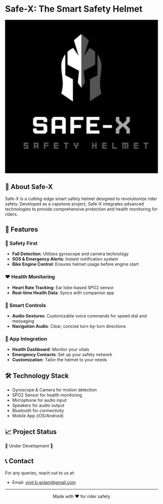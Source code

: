 # Safe-X: The Smart Safety Helmet

![Safe-X Logo](/blob/main/logolink.jpg)

## 🚀 About Safe-X

Safe-X is a cutting-edge smart safety helmet designed to revolutionize rider safety. Developed as a capstone project, Safe-X integrates advanced technologies to provide comprehensive protection and health monitoring for riders.

## 🌟 Features

### 🦺 Safety First
- **Fall Detection**: Utilizes gyroscope and camera technology
- **SOS & Emergency Alerts**: Instant notification system
- **Bike Engine Control**: Ensures helmet usage before engine start

### ❤️ Health Monitoring
- **Heart Rate Tracking**: Ear lobe-based SPO2 sensor
- **Real-time Health Data**: Syncs with companion app

### 🎤 Smart Controls
- **Audio Gestures**: Customizable voice commands for speed dial and messaging
- **Navigation Audio**: Clear, concise turn-by-turn directions

### 📱 App Integration
- **Health Dashboard**: Monitor your vitals
- **Emergency Contacts**: Set up your safety network
- **Customization**: Tailor the helmet to your needs

## 🛠️ Technology Stack

- Gyroscope & Camera for motion detection
- SPO2 Sensor for health monitoring
- Microphone for audio input
- Speakers for audio output
- Bluetooth for connectivity
- Mobile App (iOS/Android)

## 📈 Project Status

🚧 Under Development 🚧

## 📞 Contact

For any queries, reach out to us at:
- Email: vinit.b.golani@gmail.com
---

<p align="center">Made with ❤️ for rider safety</p>
